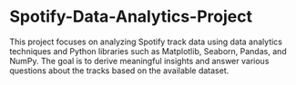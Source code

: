 # Spotify-Data-Analytics-Project
This project focuses on analyzing Spotify track data using data analytics techniques and Python libraries such as Matplotlib, Seaborn, Pandas, and NumPy. The goal is to derive meaningful insights and answer various questions about the tracks based on the available dataset.
